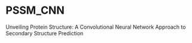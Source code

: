 # PSSM_CNN
Unveiling Protein Structure: A Convolutional Neural Network Approach to Secondary Structure Prediction
